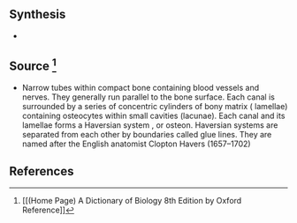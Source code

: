## Synthesis
- 
## Source [^1]
- Narrow tubes within compact bone containing blood vessels and nerves. They generally run parallel to the bone surface. Each canal is surrounded by a series of concentric cylinders of bony matrix ( lamellae) containing osteocytes within small cavities (lacunae). Each canal and its lamellae forms a Haversian system , or osteon. Haversian systems are separated from each other by boundaries called glue lines. They are named after the English anatomist Clopton Havers (1657–1702)
## References

[^1]: [[(Home Page) A Dictionary of Biology 8th Edition by Oxford Reference]]